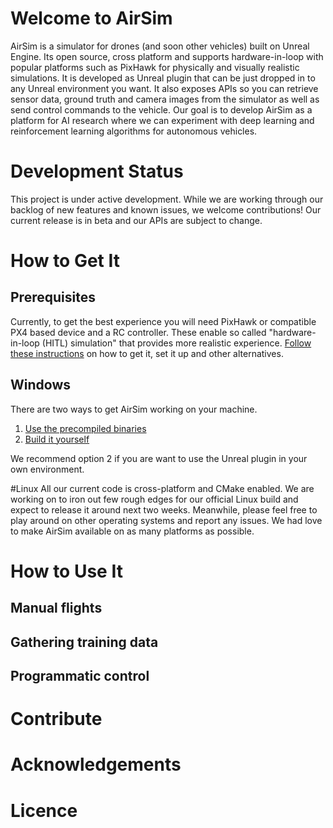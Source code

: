 # Welcome to AirSim

AirSim is a simulator for drones (and soon other vehicles) built on Unreal Engine. Its open source, 
cross platform and supports hardware-in-loop with popular platforms such as PixHawk for physically 
and visually realistic simulations. It is developed as Unreal plugin that can be just dropped in to any 
Unreal environment you want. It also exposes APIs so you can retrieve sensor data, ground truth and camera 
images from the simulator as well as send control commands to the vehicle. Our goal is to develop AirSim as
a platform for AI research where we can experiment with deep learning and reinforcement learning algorithms
for autonomous vehicles.

# Development Status

This project is under active development. While we are working through our backlog of new features and known issues, 
we welcome contributions! Our current release is in beta and our APIs are subject to change.

# How to Get It
## Prerequisites
Currently, to get the best experience you will need PixHawk or compatible PX4 based device and a RC controller. 
These enable so called "hardware-in-loop (HITL) simulation"  that provides more realistic experience. 
[Follow these instructions](docs/hil_setup.md) on how to get it, set it up and other alternatives.

## Windows
There are two ways to get AirSim working on your machine.

1.  [Use the precompiled binaries](docs/use_precompiled.md)
2.  [Build it yourself](docs/build.md)

We recommend option 2 if you are want to use the Unreal plugin in your own environment.

#Linux
All our current code is cross-platform and CMake enabled. We are working on to iron out few rough edges for our
official Linux build and expect to release it around next two weeks. Meanwhile, please feel free to play around 
on other operating systems and report any issues. We had love to make AirSim available on as many platforms as possible.

# How to Use It

## Manual flights

## Gathering training data

## Programmatic control

# Contribute

# Acknowledgements

# Licence

